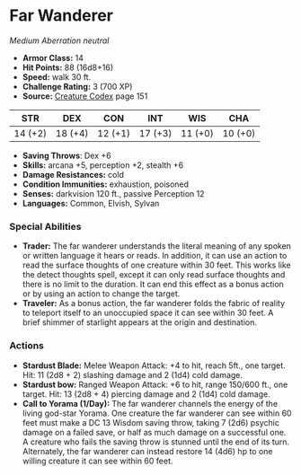 # Far Wanderer

*Medium* *Aberration* *neutral*

- **Armor Class:** 14
- **Hit Points:** 88 (16d8+16)
- **Speed:** walk 30 ft.
- **Challenge Rating:** 3 (700 XP)
- **Source:** [Creature Codex](https://koboldpress.com/kpstore/product/creature-codex-for-5th-edition-dnd) page 151

| STR | DEX | CON | INT | WIS | CHA |
| --- | --- | --- | --- | --- | --- |
| 14 (+2) | 18 (+4) | 12 (+1) | 17 (+3) | 11 (+0) | 10 (+0) |

- **Saving Throws**: Dex +6
- **Skills:** arcana +5, perception +2, stealth +6
- **Damage Resistances:** cold
- **Condition Immunities:** exhaustion, poisoned
- **Senses:** darkvision 120 ft., passive Perception 12
- **Languages:** Common, Elvish, Sylvan

### Special Abilities

- **Trader:** The far wanderer understands the literal meaning of any spoken or written language it hears or reads. In addition, it can use an action to read the surface thoughts of one creature within 30 feet. This works like the detect thoughts spell, except it can only read surface thoughts and there is no limit to the duration. It can end this effect as a bonus action or by using an action to change the target.
- **Traveler:** As a bonus action, the far wanderer folds the fabric of reality to teleport itself to an unoccupied space it can see within 30 feet. A brief shimmer of starlight appears at the origin and destination.

### Actions

- **Stardust Blade:** Melee Weapon Attack: +4 to hit, reach 5ft., one target. Hit: 11 (2d8 + 2) slashing damage and 2 (1d4) cold damage.
- **Stardust bow:** Ranged Weapon Attack: +6 to hit, range 150/600 ft., one target. Hit: 13 (2d8 + 4) piercing damage and 2 (1d4) cold damage.
- **Call to Yorama (1/Day):** The far wanderer channels the energy of the living god-star Yorama. One creature the far wanderer can see within 60 feet must make a DC 13 Wisdom saving throw, taking 7 (2d6) psychic damage on a failed save, or half as much damage on a successful one. A creature who fails the saving throw is stunned until the end of its turn. Alternately, the far wanderer can instead restore 14 (4d6) hp to one willing creature it can see within 60 feet.


